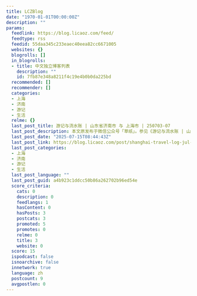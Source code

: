 ```yaml
---
title: LCZBlog
date: "1970-01-01T00:00:00Z"
description: ""
params:
  feedlink: https://blog.licaoz.com/feed/
  feedtype: rss
  feedid: 55daa345c233eaec40eea82cc6671005
  websites: {}
  blogrolls: []
  in_blogrolls:
  - title: 中文独立博客列表
    description: ""
    id: 7fb87e348a8211f4c19e4b0b0da225bd
  recommended: []
  recommender: []
  categories:
  - 上海
  - 济南
  - 游记
  - 生活
  relme: {}
  last_post_title: 游记与流水账 | 山东省济南市 与 上海市 | 250703-07
  last_post_description: 本文原发布于微信公众号「草纸」。参见《游记与流水账 | 山东省济南市 与 上海市 | 250703-07》。  […]
  last_post_date: "2025-07-15T08:44:43Z"
  last_post_link: https://blog.licaoz.com/post/shanghai-travel-log-jul-2025/
  last_post_categories:
  - 上海
  - 济南
  - 游记
  - 生活
  last_post_language: ""
  last_post_guid: a4b923c1ddcc50b86a262702b96ed54e
  score_criteria:
    cats: 0
    description: 0
    feedlangs: 1
    hasContent: 0
    hasPosts: 3
    postcats: 3
    promoted: 5
    promotes: 0
    relme: 0
    title: 3
    website: 0
  score: 15
  ispodcast: false
  isnoarchive: false
  innetwork: true
  language: zh
  postcount: 9
  avgpostlen: 0
---
```

